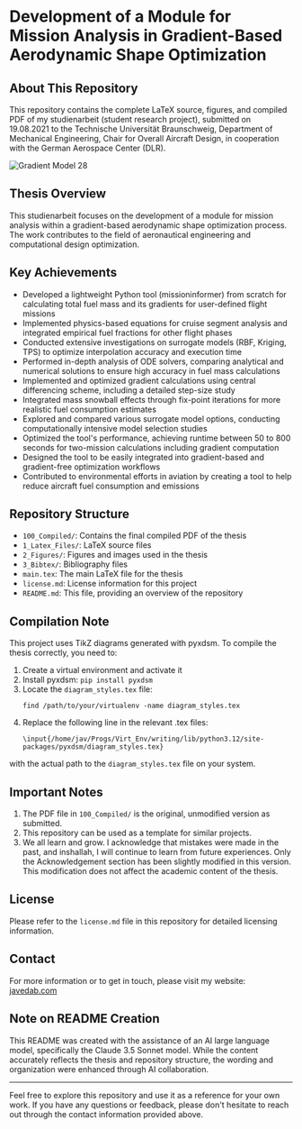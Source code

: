 # Development of a Module for Mission Analysis in Gradient-Based Aerodynamic Shape Optimization

## About This Repository

This repository contains the complete LaTeX source, figures, and compiled PDF of my studienarbeit (student research project), submitted on 19.08.2021 to the Technische Universität Braunschweig, Department of Mechanical Engineering, Chair for Overall Aircraft Design, in cooperation with the German Aerospace Center (DLR).

![Gradient Model 28](2_Figures/0_Deco/grad_Model_28-1.png)

## Thesis Overview

This studienarbeit focuses on the development of a module for mission analysis within a gradient-based aerodynamic shape optimization process. The work contributes to the field of aeronautical engineering and computational design optimization.

## Key Achievements

* Developed a lightweight Python tool (missioninformer) from scratch for calculating total fuel mass and its gradients for user-defined flight missions
* Implemented physics-based equations for cruise segment analysis and integrated empirical fuel fractions for other flight phases
* Conducted extensive investigations on surrogate models (RBF, Kriging, TPS) to optimize interpolation accuracy and execution time
* Performed in-depth analysis of ODE solvers, comparing analytical and numerical solutions to ensure high accuracy in fuel mass calculations
* Implemented and optimized gradient calculations using central differencing scheme, including a detailed step-size study
* Integrated mass snowball effects through fix-point iterations for more realistic fuel consumption estimates
* Explored and compared various surrogate model options, conducting computationally intensive model selection studies
* Optimized the tool's performance, achieving runtime between 50 to 800 seconds for two-mission calculations including gradient computation
* Designed the tool to be easily integrated into gradient-based and gradient-free optimization workflows
* Contributed to environmental efforts in aviation by creating a tool to help reduce aircraft fuel consumption and emissions


## Repository Structure

- `100_Compiled/`: Contains the final compiled PDF of the thesis
- `1_Latex_Files/`: LaTeX source files
- `2_Figures/`: Figures and images used in the thesis
- `3_Bibtex/`: Bibliography files
- `main.tex`: The main LaTeX file for the thesis
- `license.md`: License information for this project
- `README.md`: This file, providing an overview of the repository

## Compilation Note

This project uses TikZ diagrams generated with pyxdsm. To compile the thesis correctly, you need to:

1. Create a virtual environment and activate it
2. Install pyxdsm: `pip install pyxdsm`
3. Locate the `diagram_styles.tex` file:
   ```
   find /path/to/your/virtualenv -name diagram_styles.tex
   ```
4. Replace the following line in the relevant .tex files:
    ```
    \input{/home/jav/Progs/Virt_Env/writing/lib/python3.12/site-packages/pyxdsm/diagram_styles.tex}
    ```
with the actual path to the `diagram_styles.tex` file on your system.

## Important Notes

1. The PDF file in `100_Compiled/` is the original, unmodified version as submitted.
2. This repository can be used as a template for similar projects.
3. We all learn and grow. I acknowledge that mistakes were made in the past, and inshallah, I will continue to learn from future experiences. Only the Acknowledgement section has been slightly modified in this version. This modification does not affect the academic content of the thesis.

## License

Please refer to the `license.md` file in this repository for detailed licensing information.


## Contact

For more information or to get in touch, please visit my website: [javedab.com](https://javedab.com)

## Note on README Creation

This README was created with the assistance of an AI large language model, specifically the Claude 3.5 Sonnet model. While the content accurately reflects the thesis and repository structure, the wording and organization were enhanced through AI collaboration.

---

Feel free to explore this repository and use it as a reference for your own work. If you have any questions or feedback, please don't hesitate to reach out through the contact information provided above.